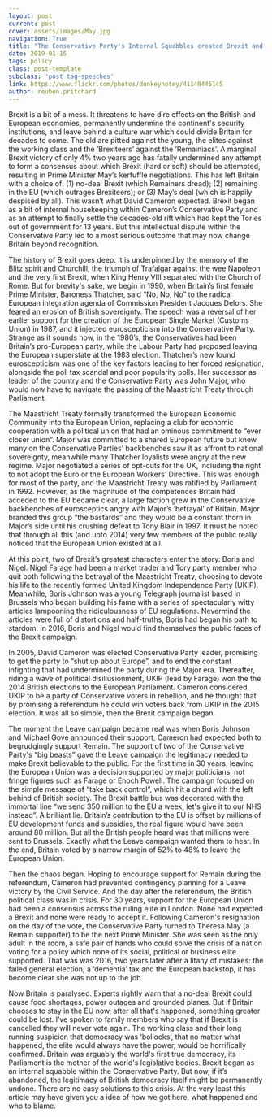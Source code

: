 ```yaml
---
layout: post
current: post
cover: assets/images/May.jpg
navigation: True
title: "The Conservative Party's Internal Squabbles created Brexit and Divided a Nation"
date: 2019-01-15
tags: policy
class: post-template
subclass: 'post tag-speeches'
link: https://www.flickr.com/photos/donkeyhotey/41140445145
author: reuben.pritchard
---
```

Brexit is a bit of a mess. It threatens to have dire effects on the British and European economies, permanently undermine the continent's security institutions, and leave behind a culture war which could divide Britain for decades to come. The old are pitted against the young, the elites against the working class and the ‘Brexiteers’ against the ‘Remainiacs’. A marginal Brexit victory of only 4% two years ago has fatally undermined any attempt to form a consensus about which Brexit (hard or soft) should be attempted, resulting in Prime Minister May’s kerfuffle negotiations. This has left Britain with a choice of: (1) no-deal Brexit (which Remainers dread); (2) remaining in the EU (which outrages Brexiteers); or (3) May’s deal (which is happily despised by all). This wasn’t what David Cameron expected. Brexit began as a bit of internal housekeeping within Cameron’s Conservative Party and as an attempt to finally settle the decades-old rift which had kept the Tories out of government for 13 years. But this intellectual dispute within the Conservative Party led to a most serious outcome that may now change Britain beyond recognition.



The history of Brexit goes deep. It is underpinned by the memory of the Blitz spirit and Churchill, the triumph of Trafalgar against the wee Napoleon and the very first Brexit, when King Henry VIII separated with the Church of Rome. But for brevity's sake, we begin in 1990, when Britain’s first female Prime Minister, Baroness Thatcher, said “No, No, No” to the radical European integration agenda of Commission President Jacques Delors. She feared an erosion of British sovereignty. The speech was a reversal of her earlier support for the creation of the European Single Market (Customs Union) in 1987, and it injected euroscepticism into the Conservative Party. Strange as it sounds now, in the 1980’s, the Conservatives had been Britain’s pro-European party, while the Labour Party had proposed leaving the European superstate at the 1983 election. Thatcher’s new found euroscepticism was one of the key factors leading to her forced resignation, alongside the poll tax scandal and poor popularity polls. Her successor as leader of the country and the Conservative Party was John Major, who would now have to navigate the passing of the Maastricht Treaty through Parliament.



The Maastricht Treaty formally transformed the European Economic Community into the European Union, replacing a club for economic cooperation with a political union that had an ominous commitment to “ever closer union”. Major was committed to a shared European future but knew many on the Conservative Parties’ backbenches saw it as affront to national sovereignty, meanwhile many Thatcher loyalists were angry at the new regime. Major negotiated a series of opt-outs for the UK, including the right to not adopt the Euro or the European Workers’ Directive. This was enough for most of the party, and the Maastricht Treaty was ratified by Parliament in 1992. However, as the magnitude of the competences Britain had acceded to the EU became clear, a large faction grew in the Conservative backbenches of eurosceptics angry with Major’s ‘betrayal’ of Britain. Major branded this group “the bastards” and they would be a constant thorn in Major’s side until his crushing defeat to Tony Blair in 1997. It must be noted that through all this (and upto 2014) very few members of the public really noticed that the European Union existed at all.



At this point, two of Brexit’s greatest characters enter the story: Boris and Nigel. Nigel Farage had been a market trader and Tory party member who quit both following the betrayal of the Maastricht Treaty, choosing to devote his life to the recently formed United Kingdom Independence Party (UKIP). Meanwhile, Boris Johnson was a young Telegraph journalist based in Brussels who began building his fame with a series of spectacularly witty articles lampooning the ridiculousness of EU regulations. Nevermind the articles were full of distortions and half-truths, Boris had began his path to stardom. In 2016, Boris and Nigel would find themselves the public faces of the Brexit campaign.



In 2005, David Cameron was elected Conservative Party leader, promising to get the party to “shut up about Europe”, and to end the constant infighting that had undermined the party during the Major era. Thereafter, riding a wave of political disillusionment, UKIP (lead by Farage) won the the 2014 British elections to the European Parliament. Cameron considered UKIP to be a party of Conservative voters in rebellion, and he thought that by promising a referendum he could win voters back from UKIP in the 2015 election. It was all so simple, then the Brexit campaign began.



The moment the Leave campaign became real was when Boris Johnson and Michael Gove announced their support, Cameron had expected both to begrudgingly support Remain. The support of two of the Conservative Party's “big beasts” gave the Leave campaign the legitimacy needed to make Brexit believable to the public. For the first time in 30 years, leaving the European Union was a decision supported by major politicians, not fringe figures such as Farage or Enoch Powell. The campaign focused on the simple message of “take back control”, which hit a chord with the left behind of British society. The Brexit battle bus was decorated with the immortal line “we send 350 million to the EU a week, let's give it to our NHS instead”. A brilliant lie. Britain’s contribution to the EU is offset by millions of EU development funds and subsidies, the real figure would have been around 80 million. But all the British people heard was that millions were sent to Brussels. Exactly what the Leave campaign wanted them to hear. In the end, Britain voted by a narrow margin of 52% to 48% to leave the European Union.



Then the chaos began. Hoping to encourage support for Remain during the referendum, Cameron had prevented contingency planning for a Leave victory by the Civil Service. And the day after the referendum, the British political class was in crisis. For 30 years, support for the European Union had been a consensus across the ruling elite in London. None had expected a Brexit and none were ready to accept it. Following Cameron's resignation on the day of the vote, the Conservative Party turned to Theresa May (a Remain supporter) to be the next Prime Minister. She was seen as the only adult in the room, a safe pair of hands who could solve the crisis of a nation voting for a policy which none of its social, political or business elite supported. That was was 2016, two years later after a litany of mistakes: the failed general election, a ‘dementia’ tax and the European backstop, it has become clear she was not up to the job.



Now Britain is paralysed. Experts rightly warn that a no-deal Brexit could cause food shortages, power outages and grounded planes. But if Britain chooses to stay in the EU now, after all that's happened, something greater could be lost. I’ve spoken to family members who say that if Brexit is cancelled they will never vote again. The working class and their long running suspicion that democracy was ‘bollocks’, that no matter what happened, the elite would always have the power, would be horrifically confirmed. Britain was arguably the world's first true democracy, its Parliament is the mother of the world's legislative bodies. Brexit began as an internal squabble within the Conservative Party. But now, if it’s abandoned, the legitimacy of British democracy itself might be permanently undone. There are no easy solutions to this crisis. At the very least this article may have given you a idea of how we got here, what happened and who to blame.
